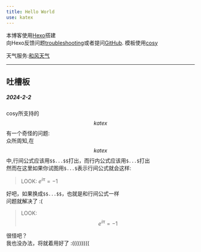 ```yaml
---
title: Hello World
use: katex
---
```

本博客使用[Hexo](https://hexo.io/)搭建  
向Hexo反馈问题[troubleshooting](https://hexo.io/docs/troubleshooting.html)或者提问[GitHub](https://github.com/hexojs/hexo/issues).
模板使用[cosy](https://mozzie.cn/posts/59577/)

天气服务:[和风天气](https://dev.qweather.com/docs/start/)

---
## 吐槽板
##### 2024-2-2
cosy所支持的$$katex$$有一个奇怪的问题:  
众所周知,在$$katex$$中,行间公式应该用`$$...$$`打出，而行内公式应该用`$...$`打出  
然而在这里如果你试图用`$...$`表示行间公式就会这样:  
> LOOK: $e^{i \pi}=-1$

好吧，如果换成`$$...$$`，也就是和行间公式一样  
问题就解决了 :(  
> LOOK: $$e^{i \pi}=-1$$

很怪吧？  
我也没办法，将就着用好了 :(((((((((  

